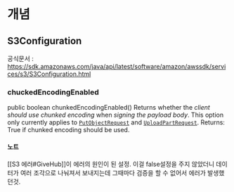 # 개념
## S3Configuration
공식문서 : https://sdk.amazonaws.com/java/api/latest/software/amazon/awssdk/services/s3/S3Configuration.html
### chuckedEncodingEnabled
public boolean chunkedEncodingEnabled()
Returns whether the *client should use chunked encoding* when *signing the payload body*.
This option only currently applies to [`PutObjectRequest`](https://sdk.amazonaws.com/java/api/latest/software/amazon/awssdk/services/s3/model/PutObjectRequest.html "class in software.amazon.awssdk.services.s3.model") and [`UploadPartRequest`](https://sdk.amazonaws.com/java/api/latest/software/amazon/awssdk/services/s3/model/UploadPartRequest.html "class in software.amazon.awssdk.services.s3.model").
Returns:
True if chunked encoding should be used.
#### 노트
[[S3 에러#GiveHub]]이 에러의 원인이 된 설정.
이걸 false설정을 주지 않았더니 데이터가 여러 조각으로 나눠져서 보내지는데 그때마다 검증을 할 수 없어서 에러가 발생했던것.
